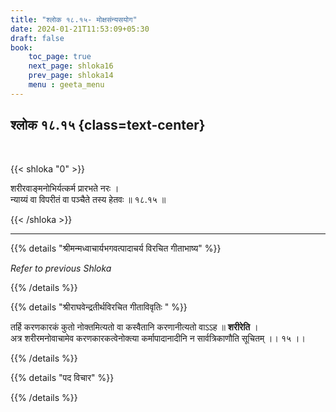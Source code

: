 ```yaml
---
title: "श्लोक १८.१५- मोक्षसंन्यसयोग"
date: 2024-01-21T11:53:09+05:30
draft: false
book:
    toc_page: true
    next_page: shloka16
    prev_page: shloka14
    menu : geeta_menu
---
```




## श्लोक १८.१५ {class=text-center}

<br/>

{{< shloka  "0"  >}}

शरीरवाङ्मनोभिर्यत्कर्म प्रारभते नरः ।  
न्याय्यं वा विपरीतं वा पञ्चैते तस्य हेतवः ॥ १८.१५ ॥

{{< /shloka >}}

---


{{% details "श्रीमन्मध्वाचार्यभगवत्पादाचर्य विरचित  गीताभाष्य" %}}

*Refer to previous Shloka*

{{% /details %}}



{{% details "श्रीराघवेन्द्रतीर्थविरचित गीताविवृतिः " %}}

तर्हि करणकारकं कुतो नोक्तमित्यतो वा कस्वैतानि करणानीत्यतो
वाऽऽह ॥ **शरीरेति** ।  
अत्र शरीरमनोवाचामेव करणकारकत्वेनोक्त्या 
कर्मापादानादीनि न सार्वत्रिकाणौति सूचितम्‌ ।। १५ ।।

{{% /details %}}


{{% details "पद विचार" %}}


{{% /details %}}
